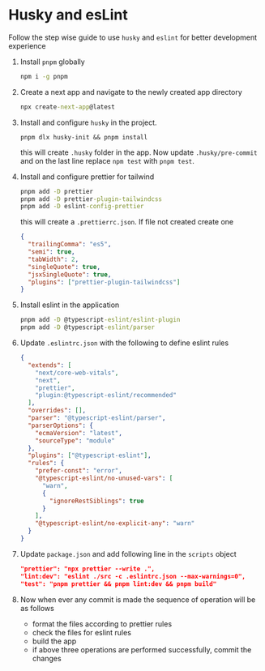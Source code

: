 # Husky and esLint

Follow the step wise guide to use `husky` and `eslint` for better development experience

1. Install `pnpm` globally

   ```cmd
   npm i -g pnpm
   ```

2. Create a next app and navigate to the newly created app directory

   ```cmd
   npx create-next-app@latest
   ```

3. Install and configure `husky` in the project.

   ```
   pnpm dlx husky-init && pnpm install
   ```

   this will create `.husky` folder in the app. Now update `.husky/pre-commit` and on the last line replace `npm test` with `pnpm test`.

4. Install and configure prettier for tailwind

   ```cmd
   pnpm add -D prettier
   pnpm add -D prettier-plugin-tailwindcss
   pnpm add -D eslint-config-prettier
   ```

   this will create a `.prettierrc.json`. If file not created create one

   ```json
   {
     "trailingComma": "es5",
     "semi": true,
     "tabWidth": 2,
     "singleQuote": true,
     "jsxSingleQuote": true,
     "plugins": ["prettier-plugin-tailwindcss"]
   }
   ```

5. Install eslint in the application

   ```cmd
   pnpm add -D @typescript-eslint/eslint-plugin
   pnpm add -D @typescript-eslint/parser
   ```

6. Update `.eslintrc.json` with the following to define eslint rules

   ```json
   {
     "extends": [
       "next/core-web-vitals",
       "next",
       "prettier",
       "plugin:@typescript-eslint/recommended"
     ],
     "overrides": [],
     "parser": "@typescript-eslint/parser",
     "parserOptions": {
       "ecmaVersion": "latest",
       "sourceType": "module"
     },
     "plugins": ["@typescript-eslint"],
     "rules": {
       "prefer-const": "error",
       "@typescript-eslint/no-unused-vars": [
         "warn",
         {
           "ignoreRestSiblings": true
         }
       ],
       "@typescript-eslint/no-explicit-any": "warn"
     }
   }
   ```

7. Update `package.json` and add following line in the `scripts` object

   ```json
   "prettier": "npx prettier --write .",
   "lint:dev": "eslint ./src -c .eslintrc.json --max-warnings=0",
   "test": "pnpm prettier && pnpm lint:dev && pnpm build"
   ```

8. Now when ever any commit is made the sequence of operation will be as follows
   - format the files according to prettier rules
   - check the files for eslint rules
   - build the app
   - if above three operations are performed successfully, commit the changes


